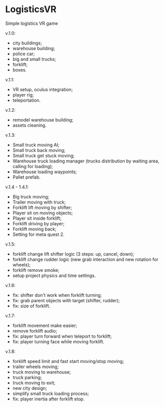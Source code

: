 # LogisticsVR
Simple logistics VR game

v.1.0:
- city buildings;
- warehouse building;
- police car;
- big and small trucks;
- forklift;
- boxes.

v.1.1:
- VR setup, oculus integration;
- player rig;
- teleportation.

v.1.2:
- remodel warehouse building;
- assets cleaning.

v.1.3:
- Small truck moving AI;
- Small truck back moving;
- Small truck get stuck moving;
- Warehouse truck loading manager (trucks distribution by waiting area, calling for loading);
- Warehouse loading waypoints;
- Pallet prefab.

v.1.4 - 1.4.1:
- Big truck moving;
- Trailer moving with truck;
- Forklift lift moving by shifter;
- Player sit on moving objects;
- Player sit inside forklift;
- Forklift driving by player;
- Forklift moving back;
- Setting for meta quest 2.

v.1.5:
- forklift change lift shifter logic (3 steps: up, cancel, down);
- forklift change rudder logic (new grab interaction and new rotation for wheels);
- forklift remove smoke;
- setup project physics and time settings.

v.1.6:
- fix: shifter don't work when forklift turning;
- fix: grab parent objects with target (shifter, rudder);
- fix: size of forklift.

v.1.7:
- forklift movement make easier;
- remove forklift audio;
- fix: player turn forward when teleport to forklift;
- fix: player turning face while moving forklift.

v.1.8:
- forklift speed limit and fast start moving/stop moving;
- trailer wheels moving;
- truck moving to warehouse;
- truck parking;
- truck moving to exit;
- new city design;
- simplify small truck loading process;
- fix: player inertia after forklift stop.
